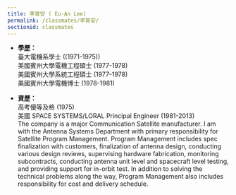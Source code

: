 ```yaml
---
title: 李育安 ( Eu-An Lee)
permalink: /classmates/李育安/
sectionid: classmates
---
```


- **學歷：**<br />
  臺大電機系學士 ((1971-1975))<br />
  美國賓州大學電機工程碩士 (1977-1978)<br />
  美國賓州大學系統工程碩士 (1977-1978)<br />
  美國賓州大學電機博士 (1978-1981)

- **資歷：**<br />
  高考優等及格 (1975)<br />
  美國 SPACE SYSTEMS/LORAL Principal Engineer (1981-2013)<br />
  The company is a major Communication Satellite manufacturer. I am with the Antenna Systems Department with primary responsibility for Satellite Program Management. Program Management includes spec finalization with customers, finalization of antenna design, conducting various design reviews, supervising hardware fabrication, monitoring subcontracts, conducting antenna unit level and spacecraft level testing, and providing support for in-orbit test. In addition to solving the technical problems along the way, Program Management also includes responsibility for cost and delivery schedule.

